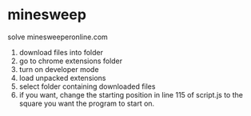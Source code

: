 # minesweep
solve minesweeperonline.com

1. download files into folder
2. go to chrome extensions folder
3. turn on developer mode
4. load unpacked extensions
5. select folder containing downloaded files
6. if you want, change the starting position in line 115 of script.js to the square you want the program to start on.
